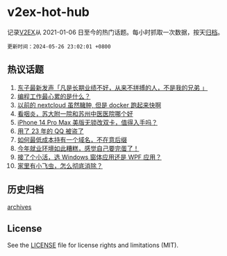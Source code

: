 # v2ex-hot-hub

 记录[V2EX](https://www.v2ex.com/)从 2021-01-06 日至今的热门话题。每小时抓取一次数据，按天[归档](archives)。

`更新时间：2024-05-26 23:02:01 +0800`

## 热议话题

1. [东子最新发声「凡是长期业绩不好，从来不拼搏的人，不是我的兄弟 」](https://www.v2ex.com/t/1044012)
1. [编程工作最心累的是什么？](https://www.v2ex.com/t/1043965)
1. [以前的 nextcloud 虽然臃肿, 但是 docker 跑起来快啊](https://www.v2ex.com/t/1043985)
1. [看咽炎，苏大附一院和苏州中医医院哪个好](https://www.v2ex.com/t/1043987)
1. [iPhone 14 Pro Max 美版无锁改双卡，值得入手吗？](https://www.v2ex.com/t/1044019)
1. [用了 23 年的 QQ 被盗了](https://www.v2ex.com/t/1044017)
1. [如何最低成本持有一个域名，不在意后缀](https://www.v2ex.com/t/1044099)
1. [今年就业环境如此糟糕，感觉自己要完蛋了！](https://www.v2ex.com/t/1043973)
1. [接了个小活，选 Windows 窗体应用还是 WPF 应用？](https://www.v2ex.com/t/1043993)
1. [家里有小飞虫，怎么彻底消除？](https://www.v2ex.com/t/1043997)

## 历史归档

[archives](archives)

## License

See the [LICENSE](LICENSE) file for license rights and limitations (MIT).
